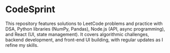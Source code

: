 # CodeSprint
This repository features solutions to LeetCode problems and practice with DSA, Python libraries (NumPy, Pandas), Node.js (API, async programming), and React (UI, state management). It covers algorithmic challenges, backend development, and front-end UI building, with regular updates as I refine my skills.
